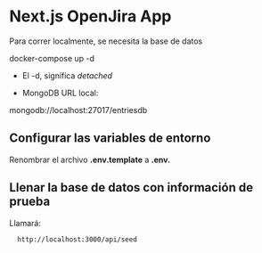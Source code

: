 # Next.js OpenJira App
Para correr localmente, se necesita la base de datos

docker-compose up -d

* El -d, significa _detached_

* MongoDB URL local:

mongodb://localhost:27017/entriesdb

## Configurar las variables de entorno
Renombrar el archivo __.env.template__ a __.env.__

## Llenar la base de datos con información de prueba

Llamará: 
```
  http://localhost:3000/api/seed
```